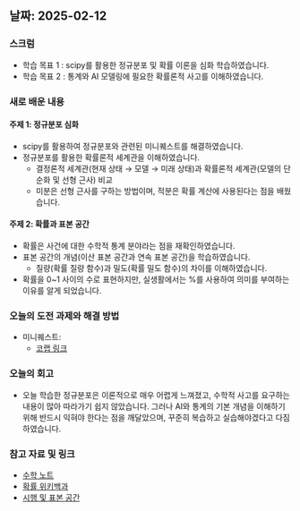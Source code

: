 ## 날짜: 2025-02-12

### 스크럼
- 학습 목표 1 : scipy를 활용한 정규분포 및 확률 이론을 심화 학습하였습니다.  
- 학습 목표 2 : 통계와 AI 모델링에 필요한 확률론적 사고를 이해하였습니다.  

### 새로 배운 내용
#### 주제 1: 정규분포 심화
- scipy를 활용하여 정규분포와 관련된 미니퀘스트를 해결하였습니다.  
- 정규분포를 활용한 확률론적 세계관을 이해하였습니다.  
  - 결정론적 세계관(현재 상태 → 모델 → 미래 상태)과 확률론적 세계관(모델의 단순화 및 선형 근사) 비교  
  - 미분은 선형 근사를 구하는 방법이며, 적분은 확률 계산에 사용된다는 점을 배웠습니다.  

#### 주제 2: 확률과 표본 공간
- 확률은 사건에 대한 수학적 통계 분야라는 점을 재확인하였습니다.  
- 표본 공간의 개념(이산 표본 공간과 연속 표본 공간)을 학습하였습니다.  
  - 질량(확률 질량 함수)과 밀도(확률 밀도 함수)의 차이를 이해하였습니다.  
- 확률을 0~1 사이의 수로 표현하지만, 실생활에서는 %를 사용하여 의미를 부여하는 이유를 알게 되었습니다.  

### 오늘의 도전 과제와 해결 방법
- 미니퀘스트:
  - [코랩 링크](https://colab.research.google.com/drive/1JtGqfMNEP-aTsAIJxsrF4s0avUWoXcGS?usp=sharing)

### 오늘의 회고
- 오늘 학습한 정규분포은 이론적으로 매우 어렵게 느껴졌고, 수학적 사고를 요구하는 내용이 많아 따라가기 쉽지 않았습니다. 그러나 AI와 통계의 기본 개념을 이해하기 위해 반드시 익혀야 한다는 점을 깨달았으며, 꾸준히 복습하고 실습해야겠다고 다짐하였습니다.  

### 참고 자료 및 링크
- [수학 노트](https://iasandcb.netlify.app/site/tech/kdt-pangyo-ai-2/2025-02-12)  
- [확률 위키백과](https://en.wikipedia.org/wiki/Probability)  
- [시행 및 표본 공간](https://en.wikipedia.org/wiki/Sample_space)  
